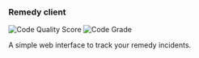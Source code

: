 
### Remedy client

![Code Quality Score](https://www.code-inspector.com/project/6364/score/svg) ![Code Grade](https://www.code-inspector.com/project/6364/status/svg)

A simple web interface to track your remedy incidents.

